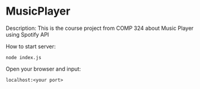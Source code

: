 # MusicPlayer
Description: This is the course project from COMP 324 about Music Player using Spotify API

How to start server:

`node index.js`


Open your browser and input:

`localhost:<your port>`
